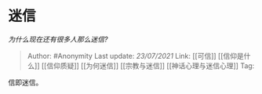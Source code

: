 # 迷信
*为什么现在还有很多人那么迷信?*

> Author: #Anonymity
> Last update: *23/07/2021* 
> Link: [[可信]] [[信仰是什么]] [[信仰质疑]] [[为何迷信]] [[宗教与迷信]] [[神话心理与迷信心理]]
> Tag:   

 
信即迷信。



